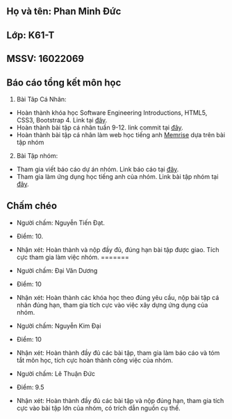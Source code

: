 
## Họ và tên: Phan Minh Ðức
## Lớp: K61-T
## MSSV: 16022069

##                              Báo cáo tổng kết môn học
1. Bài Tâp Cá Nhân:
* Hoàn thành khóa học Software Engineering Introductions, HTML5, CSS3, Bootstrap 4. Link tại [đây](https://github.com/truonganhhoang/INT2208-2-2018/tree/master/PhanMinhDuc).
* Hoàn thành bài tập cá nhân tuần 9-12. link commit tại [đây](https://github.com/PhanMinhDuck61T/INT2208-2-2018/commit/c821b8ab9176660cc3ff7e1a919f829b93f1c18f).
* Hoàn thành bài tập cá nhân làm web học tiếng anh [Memrise](https://github.com/truonganhhoang/INT2208-2-2018/tree/master/PhanMinhDuc/Memrise) dựa trên bài tập nhóm 
2. Bài Tập nhóm:
* Tham gia viết báo cáo dự án nhóm. Link báo cáo tại [đây](https://docs.google.com/document/d/1qLR-qvxi7L6LPCddOGcklxoBS2ZtSFLXLnNQ_AM5NvE/edit#heading=h.5zn6st8ace31).
* Tham gia làm ứng dụng học tiếng anh của nhóm. Link bài tập nhóm tại [đây](https://github.com/truonganhhoang/INT2208-2-2018/tree/master/nhom-DDTANK).


## Chấm chéo
* Người chấm: Nguyễn Tiến Đạt.
* Điểm: 10.
* Nhận xét: Hoàn thành và nộp đầy đủ, đúng hạn bài tập được giao. Tích cực tham gia làm việc nhóm.
=======

* Người chấm: Đại Văn Dương
* Điểm: 10
* Nhận xét: Hoàn thành các khóa học theo đúng yêu cầu, nộp bài tập cá nhân đúng hạn, tham gia tích cực vào việc xây dựng ứng dụng của nhóm.

* Người chấm: Nguyễn Kim Đại
* Điểm: 10
* Nhận xét: Hoàn thành đầy đủ các bài tập, tham gia làm báo cáo và tóm tắt môn học, tích cực hoàn thành công việc của nhóm.

* Người chấm: Lê Thuận Đức
* Điểm: 9.5
* Nhận xét: Hoàn thành đầy đủ các bài tập và nộp đúng hạn, tham gia tích cực vào bài tập lớn của nhóm, có trích dẫn nguồn cụ thể.

